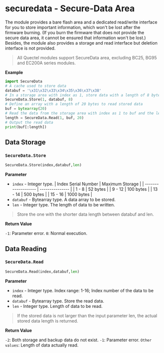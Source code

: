# securedata - Secure-Data Area

The module provides a bare flash area and a dedicated read/write interface for you to store important information, which won't be lost after the firmware burning. (If you burn the firmware that does not provide the secure data area, it cannot be ensured that information won't be lost.) Besides, the module also provides a storage and read interface but deletion interface is not provided.


> All Quectel modules support SecureData area, excluding BC25, BG95 and EC200A series modules.

**Example**

```python
import SecureData
# A cache used to store data
databuf = '\x31\x32\x33\x34\x35\x36\x37\x38'
# In a storage area with index as 1, store data with a length of 8 bytes  
SecureData.Store(1, databuf, 8)
# Define an array with a length of 20 bytes to read stored data 
buf = bytearray(20)
# Read the data from the storage area with index as 1 to buf and the length of the read data is stored in the variable length
length = SecureData.Read(1, buf, 20)
# Output the read data
print(buf[:length])
```


## Data Storage

### `SecureData.Store`

```python
SecureData.Store(index,databuf,len)
```

**Parameter** 

* `index` - Integer type.
| Index Serial Number | Maximum Storage |
| ------------------- | --------------- |
| 1 - 8               | 52 bytes        |
| 9 - 12              | 100 bytes       |
| 13 - 14             | 500 bytes       |
| 15 - 16             | 1000 bytes      |
* `databuf` - Bytearray type. A data array to be stored. 
* `len` - Integer type. The length of data to be written. 

> Store the one with the shorter data length between databuf and len.

**Return Value**

`-1`: Parameter error.
`0`: Normal execution.

## Data Reading

### `SecureData.Read`

```python
SecureData.Read(index,databuf,len)
```

**Parameter**                              

* `index` - Integer type. Index range: 1-16; Index number of the data to be read. 
* `databuf` - Bytearray type. Store the read data. 
* `len` - Integer type. Length of data to be read. 

> If the stored data is not larger than the input parameter len, the actual stored data length is returned.

**Return Value**

`-2`: Both storage and backup data do not exist.
`-1`: Parameter error.
`Other values`: Length of data actually read.